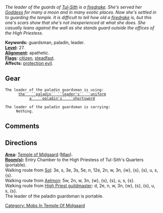 *The leader of the guards of [Tul-Sith](Tul-Sith.md "wikilink") is a
[firedrake](Firedrakes.md "wikilink"). She's served her
[Goddess](:Category:_Gods_And_Goddesses.md "wikilink") for many a moon
and in many exotic places. Now she's settled in to guarding the temple.
It is difficult to tell how old a [firedrake](Firedrakes.md "wikilink")
is, but this one's scars show that she's not inexperienced at what she
does. She casually leans against the wall as she stands guard outside
the offices of the High Priestess.*

**Keywords:** guardsman, paladin, leader.  
**[Level](Level.md "wikilink"):** 27.  
**[Alignment](Alignment.md "wikilink"):** apathetic.  
**[Flags](:Category:_Mob_Types.md "wikilink"):**
[citizen](Citizen_Mobs.md "wikilink"),
[steadfast](Sentinel_Mobs.md "wikilink").  
**Affects:** [protection evil](Protection_Evil.md "wikilink").  

## Gear

`The leader of the paladin guardsman is using:`  
<worn on body>`      `[`the`` ``paladin`` ``leader's`` ``uniform`](Paladin_Leader's_Uniform.md "wikilink")  
<wielded>`           `[`a`` ``paladin's`` ``shortsword`](Paladin's_Shortsword_(Temple_of_Midgaard).md "wikilink")

`The leader of the paladin guardsman is carrying:`  
`     Nothing.`

## Comments

## Directions

**[Area](:Category:_Areas.md "wikilink"):** [Temple of
Midgaard](:Category:_Temple_Of_Midgaard.md "wikilink")
([Map](Temple_Of_Midgaard_Map.md "wikilink")).  
**[Room(s)](:Category:_Rooms.md "wikilink"):** Entry Chamber to the High
Priestess of Tul-Sith's Quarters (portable).  
Walking route from [Sol](Sol.md "wikilink"): 3e, s, 3e, 3s, 5e, n, 12e,
2n, w, 3n, {w}, {s}, {s}, u, s, {s}.  
Walking route from [Aelmon](Aelmon.md "wikilink"): 5w, 2n, w, 3n, {w},
{s}, {s}, u, s, {s}.  
Walking route from [High Priest
guildmaster](Guildmaster_(cleric).md "wikilink"): d, 2e, n, w, 3n, {w},
{s}, {s}, u, s, {s}.  
The leader of the paladin guardsman is portable.  

[Category: Mobs In Temple Of
Midgaard](Category:_Mobs_In_Temple_Of_Midgaard "wikilink")
